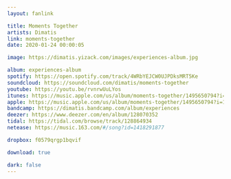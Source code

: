 ```yaml
---
layout: fanlink

title: Moments Together
artists: Dimatis
link: moments-together
date: 2020-01-24 00:00:05

image: https://dimatis.yizack.com/images/experiences-album.jpg

album: experiences-album
spotify: https://open.spotify.com/track/4WRbYEJCW0UJPDksMRT5Ke
soundcloud: https://soundcloud.com/dimatis/moments-together
youtube: https://youtu.be/rvnrwUuLYos
itunes: https://music.apple.com/us/album/moments-together/1495650794?i=1495650798&app=itunes&ls=1
apple: https://music.apple.com/us/album/moments-together/1495650794?i=1495650798&app=music&ls=1
bandcamp: https://dimatis.bandcamp.com/album/experiences
deezer: https://www.deezer.com/en/album/128070352
tidal: https://tidal.com/browse/track/128864934
netease: https://music.163.com/#/song?id=1418291877

dropbox: f0579qrgp1bqvif

download: true

dark: false
---
```

